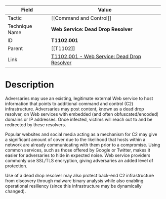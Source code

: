 
|Field|Value|
|---|---|
|Tactic|[[Command and Control]]|
|Technique Name|**Web Service: Dead Drop Resolver**|
|ID|**T1102.001**|
|Parent|[[T1102]]|
|Link|[T1102.001 - Web Service: Dead Drop Resolver](https://attack.mitre.org/techniques/T1102/001)|

# Description

Adversaries may use an existing, legitimate external Web service to host information that points to additional command and control (C2) infrastructure. Adversaries may post content, known as a dead drop resolver, on Web services with embedded (and often obfuscated/encoded) domains or IP addresses. Once infected, victims will reach out to and be redirected by these resolvers.

Popular websites and social media acting as a mechanism for C2 may give a significant amount of cover due to the likelihood that hosts within a network are already communicating with them prior to a compromise. Using common services, such as those offered by Google or Twitter, makes it easier for adversaries to hide in expected noise. Web service providers commonly use SSL/TLS encryption, giving adversaries an added level of protection.

Use of a dead drop resolver may also protect back-end C2 infrastructure from discovery through malware binary analysis while also enabling operational resiliency (since this infrastructure may be dynamically changed).